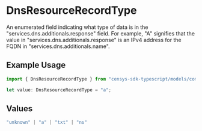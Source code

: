 # DnsResourceRecordType

An enumerated field indicating what type of data is in the "services.dns.additionals.response" field. For example, "A" signifies that the value in "services.dns.additionals.response" is an IPv4 address for the FQDN in "services.dns.additionals.name".

## Example Usage

```typescript
import { DnsResourceRecordType } from "censys-sdk-typescript/models/components";

let value: DnsResourceRecordType = "a";
```

## Values

```typescript
"unknown" | "a" | "txt" | "ns"
```
